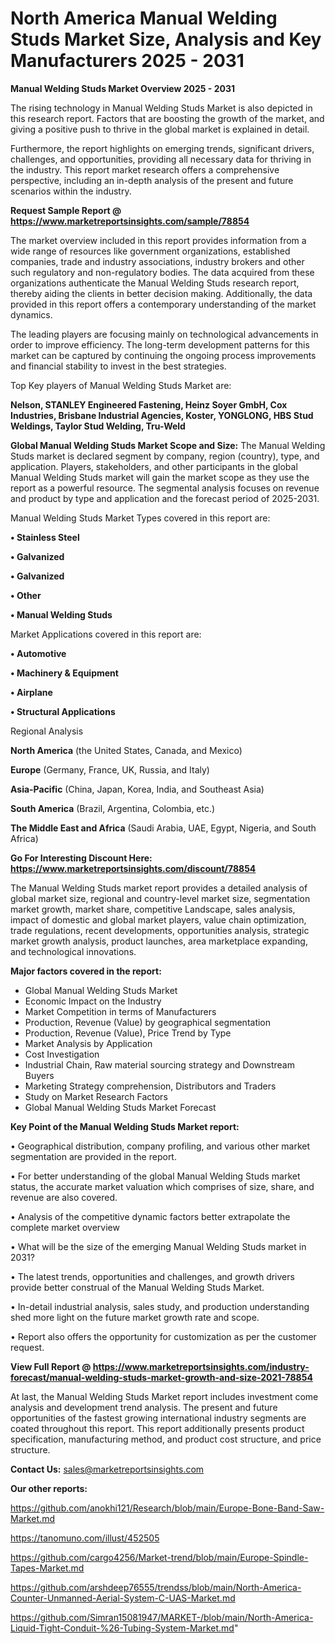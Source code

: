 # North America Manual Welding Studs Market Size, Analysis and Key Manufacturers 2025 - 2031

<Strong> Manual Welding Studs Market Overview 2025 - 2031</strong>

The rising technology in Manual Welding Studs Market is also depicted in this research report. Factors that are boosting the growth of the market, and giving a positive push to thrive in the global market is explained in detail.

Furthermore, the report highlights on emerging trends, significant drivers, challenges, and opportunities, providing all necessary data for thriving in the industry. This report market research offers a comprehensive perspective, including an in-depth analysis of the present and future scenarios within the industry.

<strong>Request Sample Report @ <a href=https://www.marketreportsinsights.com/sample/78854>https://www.marketreportsinsights.com/sample/78854</a></strong>

The market overview included in this report provides information from a wide range of resources like government organizations, established companies, trade and industry associations, industry brokers and other such regulatory and non-regulatory bodies. The data acquired from these organizations authenticate the Manual Welding Studs research report, thereby aiding the clients in better decision making. Additionally, the data provided in this report offers a contemporary understanding of the market dynamics.

The leading players are focusing mainly on technological advancements in order to improve efficiency. The long-term development patterns for this market can be captured by continuing the ongoing process improvements and financial stability to invest in the best strategies.

Top Key players of Manual Welding Studs Market are:

<strong>Nelson, STANLEY Engineered Fastening, Heinz Soyer GmbH, Cox Industries, Brisbane Industrial Agencies, Koster, YONGLONG, HBS Stud Weldings, Taylor Stud Welding, Tru-Weld</strong>

<strong><b>Global Manual Welding Studs Market Scope and Size:</b></strong>
The Manual Welding Studs market is declared segment by company, region (country), type, and application. Players, stakeholders, and other participants in the global Manual Welding Studs market will gain the market scope as they use the report as a powerful resource. The segmental analysis focuses on revenue and product by type and application and the forecast period of 2025-2031.

Manual Welding Studs Market Types covered in this report are:

<strong>• Stainless Steel

• Galvanized

• Galvanized

• Other

• Manual Welding Studs</strong>

Market Applications covered in this report are:

<strong>• Automotive

• Machinery & Equipment

• Airplane

• Structural Applications</strong> 

Regional Analysis

<strong>North America</strong> (the United States, Canada, and Mexico)

<strong>Europe</strong> (Germany, France, UK, Russia, and Italy)

<strong>Asia-Pacific</strong> (China, Japan, Korea, India, and Southeast Asia)

<strong>South America</strong> (Brazil, Argentina, Colombia, etc.)

<strong>The Middle East and Africa</strong> (Saudi Arabia, UAE, Egypt, Nigeria, and South Africa)

<strong>Go For Interesting Discount Here: <a href=https://www.marketreportsinsights.com/discount/78854>https://www.marketreportsinsights.com/discount/78854</a></strong>

The Manual Welding Studs market report provides a detailed analysis of global market size, regional and country-level market size, segmentation market growth, market share, competitive Landscape, sales analysis, impact of domestic and global market players, value chain optimization, trade regulations, recent developments, opportunities analysis, strategic market growth analysis, product launches, area marketplace expanding, and technological innovations.

<strong><b>Major factors covered in the report:</b></strong>
<ul>
  <li>Global Manual Welding Studs Market </li>
  <li>Economic Impact on the Industry</li>
  <li>Market Competition in terms of Manufacturers</li>
  <li>Production, Revenue (Value) by geographical segmentation</li>
  <li>Production, Revenue (Value), Price Trend by Type</li>
  <li>Market Analysis by Application</li>
  <li>Cost Investigation</li>
  <li>Industrial Chain, Raw material sourcing strategy and Downstream Buyers</li>
  <li>Marketing Strategy comprehension, Distributors and Traders</li>
  <li>Study on Market Research Factors</li>
  <li>Global Manual Welding Studs Market Forecast</li>
</ul>

<strong><b>Key Point of the Manual Welding Studs Market report:</b></strong>

• Geographical distribution, company profiling, and various other market segmentation are provided in the report.

• For better understanding of the global Manual Welding Studs market status, the accurate market valuation which comprises of size, share, and revenue are also covered.

• Analysis of the competitive dynamic factors better extrapolate the complete market overview

• What will be the size of the emerging Manual Welding Studs market in 2031?

• The latest trends, opportunities and challenges, and growth drivers provide better construal of the Manual Welding Studs Market.

• In-detail industrial analysis, sales study, and production understanding shed more light on the future market growth rate and scope.

• Report also offers the opportunity for customization as per the customer request.

<strong><b>View Full Report @ <a href=https://www.marketreportsinsights.com/industry-forecast/manual-welding-studs-market-growth-and-size-2021-78854>https://www.marketreportsinsights.com/industry-forecast/manual-welding-studs-market-growth-and-size-2021-78854</a></b></strong>


At last, the Manual Welding Studs Market report includes investment come analysis and development trend analysis. The present and future opportunities of the fastest growing international industry segments are coated throughout this report. This report additionally presents product specification, manufacturing method, and product cost structure, and price structure.

<strong>Contact Us:</strong>
sales@marketreportsinsights.com

<strong>Our other reports:</strong>

<a href=https://github.com/anokhi121/Research/blob/main/Europe-Bone-Band-Saw-Market.md>https://github.com/anokhi121/Research/blob/main/Europe-Bone-Band-Saw-Market.md</a>

<a href=https://tanomuno.com/illust/452505>https://tanomuno.com/illust/452505</a>

<a href=https://github.com/cargo4256/Market-trend/blob/main/Europe-Spindle-Tapes-Market.md>https://github.com/cargo4256/Market-trend/blob/main/Europe-Spindle-Tapes-Market.md</a>

<a href=https://github.com/arshdeep76555/trendss/blob/main/North-America-Counter-Unmanned-Aerial-System-C-UAS-Market.md>https://github.com/arshdeep76555/trendss/blob/main/North-America-Counter-Unmanned-Aerial-System-C-UAS-Market.md</a>

<a href=https://github.com/Simran15081947/MARKET-/blob/main/North-America-Liquid-Tight-Conduit-%26-Tubing-System-Market.md>https://github.com/Simran15081947/MARKET-/blob/main/North-America-Liquid-Tight-Conduit-%26-Tubing-System-Market.md</a>"
